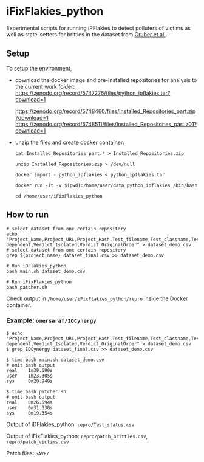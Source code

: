 # iFixFlakies_python
Experimental scripts for running iPFlakies to detect polluters of victims as well as state-setters for brittles in the dataset from [Gruber et al.](https://www.computer.org/csdl/proceedings-article/icst/2021/683600a148/1tRP8lWaACc).

## Setup
To setup the environment,

 - download the docker image and pre-installed repositories for analysis to the current work folder:
    https://zenodo.org/record/5747276/files/python_ipflakies.tar?download=1

    https://zenodo.org/record/5748460/files/Installed_Repositories_part.zip?download=1
    https://zenodo.org/record/5748511/files/Installed_Repositories_part.z01?download=1

 - unzip the files and create docker container:
    ```
    cat Installed_Repositories_part.* > Installed_Repositories.zip

    unzip Installed_Repositories.zip > /dev/null

    docker import - python_ipflakies < python_ipflakies.tar

    docker run -it -v $(pwd):/home/user/data python_ipflakies /bin/bash
    
    cd /home/user/iFixFlakies_python
    ```


## How to run

```
# select dataset from one certain repository
echo "Project_Name,Project_URL,Project_Hash,Test_filename,Test_classname,Test_funcname,Test_parametrization,Order-dependent,Verdict_Isolated,Verdict_OriginalOrder" > dataset_demo.csv
# select dataset from one certain repository
grep ${project_name} dataset_final.csv >> dataset_demo.csv

# Run iDFlakies_python
bash main.sh dataset_demo.csv

# Run iFixFlakies_python
bash patcher.sh
```

Check output in `/home/user/iFixFlakies_python/repro` inside the Docker container.

### Example: `omersaraf/IOCynergy`
```
$ echo "Project_Name,Project_URL,Project_Hash,Test_filename,Test_classname,Test_funcname,Test_parametrization,Order-dependent,Verdict_Isolated,Verdict_OriginalOrder" > dataset_demo.csv
$ grep IOCynergy dataset_final.csv >> dataset_demo.csv

$ time bash main.sh dataset_demo.csv
# omit bash output
real    1m39.690s
user    1m23.305s
sys     0m20.948s

$ time bash patcher.sh
# omit bash output
real    0m26.594s
user    0m31.330s
sys     0m19.354s
```

Output of iDFlakies_python: `repro/Test_status.csv`

Output of iFixFlakies_python: `repro/patch_brittles.csv`, `repro/patch_victims.csv`

Patch files: `SAVE/`


